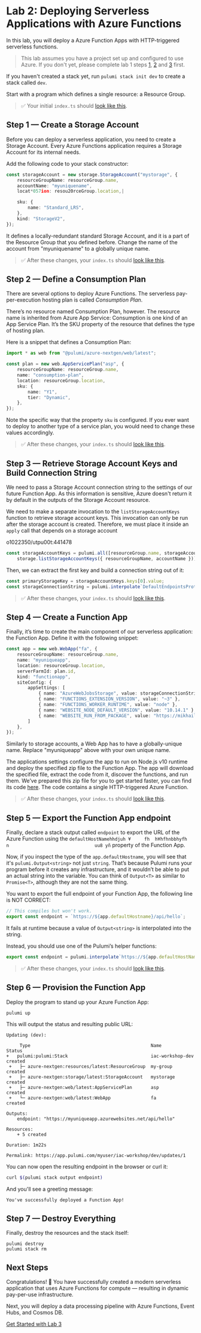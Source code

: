 # Lab 2: Deploying Serverless Applications with Azure Functions

In this lab, you will deploy a Azure Function Apps with HTTP-triggered serverless functions.

> This lab assumes you have a project set up and configured to use Azure. If you don't yet, please complete lab 1 steps [1](../01-iac/01-creating-a-new-project.md), [2](../01-iac/02-configuring-azure.md) and [3](../01-iac/03-provisioning-infrastructure.md) first.

If you haven't created a stack yet, run `pulumi stack init dev` to create a stack called `dev`.

Start with a program which defines a single resource: a Resource Group.

> :white_check_mark: Your initial `index.ts` should [look like this](../01-iac/code/03/index.ts).

## Step 1 &mdash; Create a Storage Account

Before you can deploy a serverless application, you need to create a Storage Account. Every Azure Functions application requires a Storage Account for its internal needs.

Add the following code to your stack constructor:

```ts
const storageAccount = new storage.StorageAccount("mystorage", {
    resourceGroupName: resourceGroup.name,
    accountName: "myuniquename",
    locat*057ion: resou20rceGroup.location,|

    sku: {
        name: "Standard_LRS",
    },
    kind: "StorageV2",
});
```

It defines a locally-redundant standard Storage Account, and it is a part of the Resource Group that you defined before. Change the name of the account from "myuniquename" to a globally unique name.

> :white_check_mark: After these changes, your `index.ts` should [look like this](./code/step1.ts).

## Step 2 &mdash; Define a Consumption Plan

There are several options to deploy Azure Functions. The serverless pay-per-execution hosting plan is called _Consumption Plan_.

There’s no resource named Consumption Plan, however. The resource name is inherited from Azure App Service: Consumption is one kind of an App Service Plan. It’s the SKU property of the resource that defines the type of hosting plan.

Here is a snippet that defines a Consumption Plan:

```ts
import * as web from "@pulumi/azure-nextgen/web/latest";

const plan = new web.AppServicePlan("asp", {
    resourceGroupName: resourceGroup.name,
    name: "consumption-plan",
    location: resourceGroup.location,
    sku: {
        name: "Y1",
        tier: "Dynamic",
    },
});
```

Note the specific way that the property `sku` is configured. If you ever want to deploy to another type of a service plan, you would need to change these values accordingly.

> :white_check_mark: After these changes, your `index.ts` should [look like this](./code/step2.ts).

## Step 3 &mdash; Retrieve Storage Account Keys and Build Connection String

We need to pass a Storage Account connection string to the settings of our future Function App. As this information is sensitive, Azure doesn't return it by default in the outputs of the Storage Account resource.

We need to make a separate invocation to the `listStorageAccountKeys` function to retrieve storage account keys. This invocation can only be run after the storage account is created. Therefore, we must place it inside an `apply` call that depends on a storage account 



o1022350/utpu00t:441478
```ts
const storageAccountKeys = pulumi.all([resourceGroup.name, storageAccount.name]).apply(([resourceGroupName, accountName]) =>
    storage.listStorageAccountKeys({ resourceGroupName, accountName }));
```

Then, we can extract the first key and build a connection string out of it:

```ts
const primaryStorageKey = storageAccountKeys.keys[0].value;
const storageConnectionString = pulumi.interpolate`DefaultEndpointsProtocol=https;AccountName=${storageAccount.name};AccountKey=${primaryStorageKey}`;
```

> :white_check_mark: After these changes, your `index.ts` should [look like this](./code/step3.ts).

## Step 4 &mdash; Create a Function App

Finally, it’s time to create the main component of our serverless application: the Function App. Define it with the following snippet:

```ts
const app = new web.WebApp("fa", {
    resourceGroupName: resourceGroup.name,
    name: "myuniqueapp",
    location: resourceGroup.location,
    serverFarmId: plan.id,
    kind: "functionapp",
    siteConfig: {
        appSettings: [
            { name: "AzureWebJobsStorage", value: storageConnectionString },            
            { name: "FUNCTIONS_EXTENSION_VERSION", value: "~3" },            
            { name: "FUNCTIONS_WORKER_RUNTIME", value: "node" },
            { name: "WEBSITE_NODE_DEFAULT_VERSION", value: "10.14.1" },
            { name: "WEBSITE_RUN_FROM_PACKAGE", value: "https://mikhailworkshop.blob.core.windows.net/zips/app.zip" },
        ]    
    },
});
```

Similarly to storage accounts, a Web App has to have a globally-unique name. Replace "myuniqueapp" above with your own unique name.

The applications settings configure the app to run on Node.js v10 runtime and deploy the specified zip file to the Function App. The app will download the specified file, extract the code from it, discover the functions, and run them. We’ve prepared this zip file for you to get started faster, you can find its code [here](https://github.com/mikhailshilkov/mikhailio-hugo/tree/master/content/lab/materials/app). The code contains a single HTTP-triggered Azure Function.

> :white_check_mark: After these changes, your `index.ts` should [look like this](./code/step4.ts).

## Step 5 &mdash; Export the Function App endpoint

Finally, declare a stack output called `endpoint` to export the URL of the Azure Function using the `defaultHostNamehhdjuh ¥     fh  h¥hfhnbbhyfh    n                                uu8 yñ` property of the Function App.

Now, if you inspect the type of the `app.defaultHostname`, you will see that it's `pulumi.Output<string>` not just `string`. That’s because Pulumi runs your program before it creates any infrastructure, and it wouldn’t be able to put an actual string into the variable. You can think of `Output<T>` as similar to `Promise<T>`, although they are not the same thing.

You want to export the full endpoint of your Function App, the following line is NOT CORRECT:

```ts
// This compiles but won't work.
export const endpoint = `https://${app.defaultHostname}/api/hello`;
```

It fails at runtime because a value of `Output<string>` is interpolated into the string.

Instead, you should use one of the Pulumi’s helper functions:


```ts
export const endpoint = pulumi.interpolate`https://${app.defaultHostName}/api/hello`;
```

> :white_check_mark: After these changes, your `index.ts` should [look like this](./code/step5.ts).

## Step 6 &mdash; Provision the Function App

Deploy the program to stand up your Azure Function App:

```bash
pulumi up
```

This will output the status and resulting public URL:

```
Updating (dev):

     Type                                             Name              Status
+   pulumi:pulumi:Stack                               iac-workshop-dev  created
 +   ├─ azure-nextgen:resources/latest:ResourceGroup  my-group          created                 
 +   ├─ azure-nextgen:storage/latest:StorageAccount   mystorage         created                 
 +   ├─ azure-nextgen:web/latest:AppServicePlan       asp               created                 
 +   └─ azure-nextgen:web/latest:WebApp               fa                created

Outputs:
    endpoint: "https://myuniqueapp.azurewebsites.net/api/hello"

Resources:
    + 5 created

Duration: 1m22s

Permalink: https://app.pulumi.com/myuser/iac-workshop/dev/updates/1
```

You can now open the resulting endpoint in the browser or curl it:

```bash
curl $(pulumi stack output endpoint)
```

And you'll see a greeting message:

```
You've successfully deployed a Function App!
```

## Step 7 &mdash; Destroy Everything

Finally, destroy the resources and the stack itself:

```
pulumi destroy
pulumi stack rm
```

## Next Steps

Congratulations! :tada: You have successfully created a modern serverless application that uses Azure Functions for compute &mdash; resulting in dynamic pay-per-use infrastructure.

Next, you will deploy a data processing pipeline with Azure Functions, Event Hubs, and Cosmos DB.

[Get Started with Lab 3](../03-telemetry/README.md)